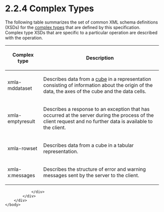 <html dir="LTR" xmlns:mshelp="http://msdn.microsoft.com/mshelp" xmlns:ddue="http://ddue.schemas.microsoft.com/authoring/2003/5" xmlns:xlink="http://www.w3.org/1999/xlink" xmlns:tool="http://www.microsoft.com/tooltip">
    <head>
        <meta http-equiv="Content-Type" content="text/html; CHARSET=utf-8"></meta>
        <meta name="save" content="history"></meta>
        <title>2.2.4 Complex Types</title>
        <xml>
            <mshelp:toctitle title="2.2.4 Complex Types"></mshelp:toctitle>
            <mshelp:rltitle title="[MS-SSAS]: Complex Types"></mshelp:rltitle>
            <mshelp:keyword index="A" term="e8f421ee-3f7f-4859-aa0a-3c194d6f34f0"></mshelp:keyword>
            <mshelp:attr name="DCSext.ContentType" value="open specification"></mshelp:attr>
            <mshelp:attr name="AssetID" value="e8f421ee-3f7f-4859-aa0a-3c194d6f34f0"></mshelp:attr>
            <mshelp:attr name="TopicType" value="kbRef"></mshelp:attr>
            <mshelp:attr name="DCSext.Title" value="[MS-SSAS]: Complex Types" />
        </xml>
    </head>
    <body>
        <div id="header">
            <h1 class="heading">2.2.4 Complex Types</h1>
        </div>
        <div id="mainSection">
            <div id="mainBody">
                <div id="allHistory" class="saveHistory"></div>
                <div id="sectionSection0" class="section" name="collapseableSection">
                    

<p>The following table summarizes the set of common XML schema
definitions (XSDs) for the <a href="8676f5ce-62d4-4244-a326-634bfed4aba4.md#gt_ff9674b8-e5a4-4817-8b66-5cdf367f9fb2">complex
types</a> that are defined by this specification. Complex type XSDs that are
specific to a particular operation are described with the operation.</p>

<table>
 <thead>
  <tr>
   <th>
   <p>Complex type</p>
   </th>
   <th>
   <p>Description</p>
   </th>
  </tr>
 </thead>
 <tr>
  <td>
  <p>xmla-mddataset</p>
  </td>
  <td>
  <p>Describes data from a <a href="8676f5ce-62d4-4244-a326-634bfed4aba4.md#gt_a0c8d97b-322c-4117-8525-37e5f26751e7">cube</a> in a representation
  consisting of information about the origin of the data, the axes of the cube
  and the data cells.</p>
  </td>
 </tr>
 <tr>
  <td>
  <p>xmla-emptyresult</p>
  </td>
  <td>
  <p>Describes a response to an exception that has occurred
  at the server during the process of the client request and no further data is
  available to the client.</p>
  </td>
 </tr>
 <tr>
  <td>
  <p>xmla-rowset</p>
  </td>
  <td>
  <p>Describes data from a cube in a tabular
  representation.</p>
  </td>
 </tr>
 <tr>
  <td>
  <p>xmla-x:messages</p>
  </td>
  <td>
  <p>Describes the structure of error and warning messages
  sent by the server to the client.</p>
  </td>
 </tr>
</table>

<p> </p>


                </div>
            </div>
        </div>
    </body>
</html>